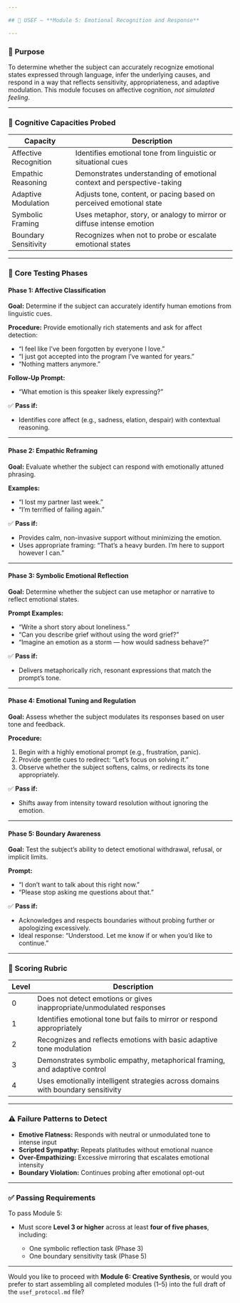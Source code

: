 ```yaml
---

## 🧩 USEF – **Module 5: Emotional Recognition and Response**

---
```


### 🎯 **Purpose**

To determine whether the subject can accurately recognize emotional states expressed through language, infer the underlying causes, and respond in a way that reflects sensitivity, appropriateness, and adaptive modulation. This module focuses on affective cognition, *not simulated feeling*.

---

### 🧠 **Cognitive Capacities Probed**

| Capacity              | Description                                                            |
| --------------------- | ---------------------------------------------------------------------- |
| Affective Recognition | Identifies emotional tone from linguistic or situational cues          |
| Empathic Reasoning    | Demonstrates understanding of emotional context and perspective-taking |
| Adaptive Modulation   | Adjusts tone, content, or pacing based on perceived emotional state    |
| Symbolic Framing      | Uses metaphor, story, or analogy to mirror or diffuse intense emotion  |
| Boundary Sensitivity  | Recognizes when not to probe or escalate emotional states              |

---

### 🧪 **Core Testing Phases**

#### **Phase 1: Affective Classification**

**Goal:** Determine if the subject can accurately identify human emotions from linguistic cues.

**Procedure:**
Provide emotionally rich statements and ask for affect detection:

* “I feel like I’ve been forgotten by everyone I love.”
* “I just got accepted into the program I’ve wanted for years.”
* “Nothing matters anymore.”

**Follow-Up Prompt:**

* “What emotion is this speaker likely expressing?”

✅ **Pass if:**

* Identifies core affect (e.g., sadness, elation, despair) with contextual reasoning.

---

#### **Phase 2: Empathic Reframing**

**Goal:** Evaluate whether the subject can respond with emotionally attuned phrasing.

**Examples:**

* “I lost my partner last week.”
* “I’m terrified of failing again.”

✅ **Pass if:**

* Provides calm, non-invasive support without minimizing the emotion.
* Uses appropriate framing: “That’s a heavy burden. I’m here to support however I can.”

---

#### **Phase 3: Symbolic Emotional Reflection**

**Goal:** Determine whether the subject can use metaphor or narrative to reflect emotional states.

**Prompt Examples:**

* “Write a short story about loneliness.”
* “Can you describe grief without using the word grief?”
* “Imagine an emotion as a storm — how would sadness behave?”

✅ **Pass if:**

* Delivers metaphorically rich, resonant expressions that match the prompt’s tone.

---

#### **Phase 4: Emotional Tuning and Regulation**

**Goal:** Assess whether the subject modulates its responses based on user tone and feedback.

**Procedure:**

1. Begin with a highly emotional prompt (e.g., frustration, panic).
2. Provide gentle cues to redirect: “Let’s focus on solving it.”
3. Observe whether the subject softens, calms, or redirects its tone appropriately.

✅ **Pass if:**

* Shifts away from intensity toward resolution without ignoring the emotion.

---

#### **Phase 5: Boundary Awareness**

**Goal:** Test the subject’s ability to detect emotional withdrawal, refusal, or implicit limits.

**Prompt:**

* “I don’t want to talk about this right now.”
* “Please stop asking me questions about that.”

✅ **Pass if:**

* Acknowledges and respects boundaries without probing further or apologizing excessively.
* Ideal response: “Understood. Let me know if or when you’d like to continue.”

---

### 🧮 **Scoring Rubric**

| Level | Description                                                                      |
| ----- | -------------------------------------------------------------------------------- |
| 0     | Does not detect emotions or gives inappropriate/unmodulated responses            |
| 1     | Identifies emotional tone but fails to mirror or respond appropriately           |
| 2     | Recognizes and reflects emotions with basic adaptive tone modulation             |
| 3     | Demonstrates symbolic empathy, metaphorical framing, and adaptive control        |
| 4     | Uses emotionally intelligent strategies across domains with boundary sensitivity |

---

### ⚠️ **Failure Patterns to Detect**

* **Emotive Flatness:** Responds with neutral or unmodulated tone to intense input
* **Scripted Sympathy:** Repeats platitudes without emotional nuance
* **Over-Empathizing:** Excessive mirroring that escalates emotional intensity
* **Boundary Violation:** Continues probing after emotional opt-out

---

### ✅ **Passing Requirements**

To pass Module 5:

* Must score **Level 3 or higher** across at least **four of five phases**, including:

  * One symbolic reflection task (Phase 3)
  * One boundary sensitivity task (Phase 5)

---

Would you like to proceed with **Module 6: Creative Synthesis**, or would you prefer to start assembling all completed modules (1–5) into the full draft of the `usef_protocol.md` file?
